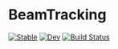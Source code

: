 # BeamTracking

[![Stable](https://img.shields.io/badge/docs-stable-blue.svg)](https://bmad-sim.github.io/BeamTracking.jl/stable/)
[![Dev](https://img.shields.io/badge/docs-dev-blue.svg)](https://bmad-sim.github.io/BeamTracking.jl/dev/)
[![Build Status](https://github.com/bmad-sim/BeamTracking.jl/actions/workflows/CI.yml/badge.svg?branch=main)](https://github.com/bmad-sim/BeamTracking.jl/actions/workflows/CI.yml?query=branch%3Amain)

